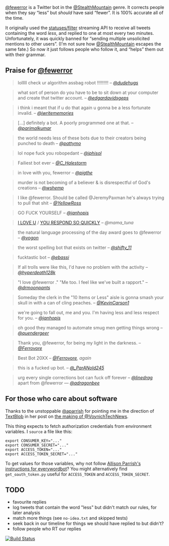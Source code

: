 [@fewerror][] is a Twitter bot in the [@StealthMountain][] genre. It corrects people when they say “less” but *should* have said “fewer”. It is 100% accurate all of the time.

It originally used the [statuses/filter](https://dev.twitter.com/docs/api/1.1/post/statuses/filter) streaming API to receive all tweets containing the word *less*, and replied to one at most every two minutes. Unfortunately, it was quickly banned for “sending multiple unsolicited mentions to other users”. (I'm not sure how [@StealthMountain][] escapes the same fate.) So now it just follows people who follow it, and “helps” them out with their grammar.

## Praise for [@fewerror][]

> lolllll check ur algorithm assbag robot !!!!!!!!! <cite>– [@dudehugs](https://twitter.com/dudehugs/status/418455551383588864)</cite>

> what sort of person do you have to be to sit down at your computer and create that twitter account. <cite>– [@edgardavidsgeps](https://twitter.com/edgardavidsgeps/status/416620250877399041)

> i think i meant that if u do that again u gonna be a less fortunate invalid. <cite>– [@iwritememories](https://twitter.com/iwritememories/status/386084492685115392)

> […] definitely a bot. A poorly programmed one at that. <cite>– [@parimalkumar](https://twitter.com/parimalkumar/status/419552596131454977)</cite>

> the world needs less of these bots due to their creators being punched to death <cite>– [@pattymo](https://twitter.com/pattymo/status/420262996586151936)</cite>

> lol nope fuck you robopedant <cite>– [@iphisol](https://twitter.com/iphisol/status/422046676648726528)</cite>

> Failiest bot ever <cite>– [@C_Halestorm](https://twitter.com/C_Halestorm/status/426510945423478784)</cite>

> in love with you, fewerror <cite>– [@pigthe](https://twitter.com/pigthe/status/431211363889713152)</cite>

> murder is not becoming of a believer & is disrespectful of God's creations <cite>– [@wshemp](https://twitter.com/wshemp/status/428203543980290048)</cite>

> I like @fewerror. Should be called @JeremyPaxman he's always trying to pull that shit <cite>– [@YellowRoss](https://twitter.com/YellowRoss/status/444977740287340544)</cite>

> GO FUCK YOURSELF <cite>– [@janhopis](https://twitter.com/janhopis/status/447396453808603136)</cite>

> [I LOVE U](https://twitter.com/mama_tuna/status/450597264466399232) / [YOU RESPOND SO QUICKLY](https://twitter.com/mama_tuna/status/450597290659819520) <cite>– @mama_tuna</cite>

> the natural language processing of the day award goes to @fewerror
 <cite>– [@vogon](https://twitter.com/vogon/status/451087365079973888)</cite>

> the worst spelling bot that exists on twitter <cite>– [@shifty_11](https://twitter.com/shifty_11/status/452746071530569728)</cite>

> fucktastic bot <cite>– [@ebassi](https://twitter.com/ebassi/status/451851394535153664)</cite>

> If all trolls were like this, I'd have no problem with the activity <cite>– [@hyperdeath128k](https://twitter.com/hyperdeath128k/status/462522298998992896)</cite>

> "I love @fewerror ." "Me too. I feel like we've built a rapport."
 <cite>– [@drmoonpants](https://twitter.com/drmoonpants/status/467446078082531328)</cite>

> Someday the clerk in the "10 Items or Less" aisle is gonna smash your skull in with a can of cling peaches. <cite>– [@KevinCarson1](https://twitter.com/KevinCarson1/status/467889956027781120)</cite>

> we're going to fall out, me and you. I'm having less and less respect for you. <cite>– [@janhopis](https://twitter.com/janhopis/status/470282734100021248)</cite>

> oh good they managed to automate smug men getting things wrong <cite>– [@quendergeer](https://twitter.com/quendergeer/status/480267052574576641)</cite>

> Thank you, @fewerror, for being my light in the darkness. <cite>– [@Ferrovore](https://twitter.com/Ferrovore/status/518916378565177344)</cite>

> Best Bot 20XX <cite>– [@Ferrovore](https://twitter.com/Ferrovore/status/551052720061562880), again</cite>

> this is a fucked up bot. <cite>– [@_ParANoId245](https://twitter.com/_ParANoId245/status/569971028711100416)</cite>

> urg every single corrections bot can fuck off forever <cite>– [@linedrag](https://twitter.com/linedrag/status/580791264251105280)</cite>
> apart from @fewerror <cite>— [@adragonbee](https://twitter.com/adragonbee/status/580791364708933634)</cite>

## For those who care about software

Thanks to the unstoppable [@aparrish][] for pointing me in the direction of [TextBlob][] in her post on [the making of @VoynichTechNews][voynich].

[@fewerror]: https://twitter.com/fewerror/
[@StealthMountain]: https://twitter.com/StealthMountain
[violence]: https://twitter.com/iwritememories/status/386084492685115392
[@aparrish]: https://twitter.com/aparrish
[voynich]: http://www.decontextualize.com/2013/10/voynich-tech-news/
[TextBlob]: https://github.com/sloria/TextBlob

This thing expects to fetch authorization credentials from environment variables. I `source` a file like this:

    export CONSUMER_KEY="..."
    export CONSUMER_SECRET="..."
    export ACCESS_TOKEN="..."
    export ACCESS_TOKEN_SECRET="..."

To get values for those variables, why not follow [Allison Parrish's instructions for everywordbot](https://github.com/aparrish/everywordbot#obtaining-twitter-authorization-credentials)? You might alternatively find `get_oauth_token.py` useful for `ACCESS_TOKEN` and `ACCESS_TOKEN_SECRET`.

## TODO

- favourite replies
- log tweets that contain the word "less" but didn't match our rules, for later analysis
- match more things (see `no-idea.txt` and skipped tests)
- seek back in our timeline for things we should have replied to but didn't?
- follow people who RT our replies

[![Build Status](https://travis-ci.org/wjt/fewerror.svg?branch=master)](https://travis-ci.org/wjt/fewerror)

